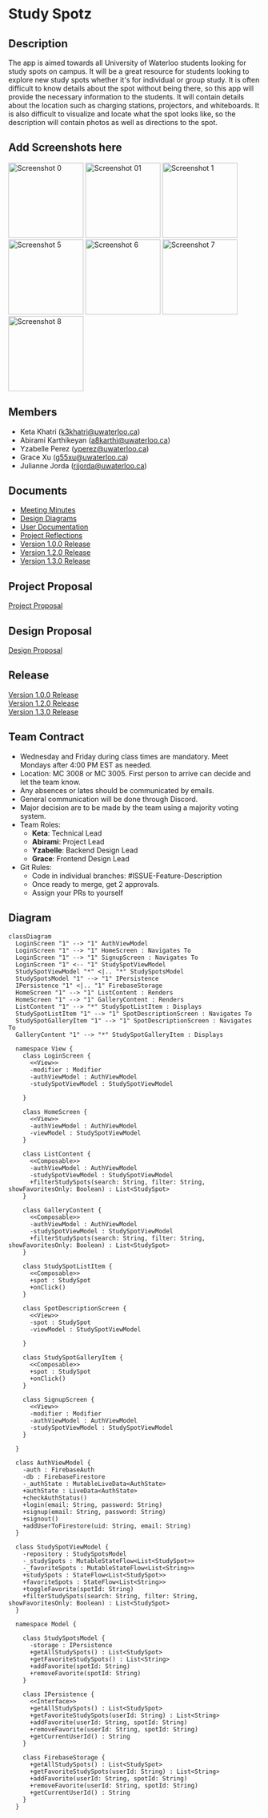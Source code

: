 # Study Spotz


## Description
The app is aimed towards all University of Waterloo students looking for study spots on campus.
It will be a great resource for students looking to explore new study spots whether it's for individual or group study. It is often difficult to know details about the spot without being there, so this app will provide the necessary
information to the students. It will contain details about the location such as charging stations, projectors, and whiteboards. It is also difficult to
visualize and locate what the spot looks like, so the description will contain photos as well as
directions to the spot.

## Add Screenshots here
<img src="screenshots/s0.png" alt="Screenshot 0" width="150">
<img src="screenshots/s01.png" alt="Screenshot 01" width="150">
<img src="screenshots/s1.png" alt="Screenshot 1" width="150">
<img src="screenshots/s5.png" alt="Screenshot 5" width="150">
<img src="screenshots/s6.png" alt="Screenshot 6" width="150">
<img src="screenshots/s7.png" alt="Screenshot 7" width="150">
<img src="screenshots/s8.png" alt="Screenshot 8" width="150">

## Members
- Keta Khatri (k3khatri@uwaterloo.ca)
- Abirami Karthikeyan (a8karthi@uwaterloo.ca)
- Yzabelle Perez (yperez@uwaterloo.ca)
- Grace Xu (g55xu@uwaterloo.ca)
- Julianne Jorda (rjjorda@uwaterloo.ca)

## Documents
- [Meeting Minutes](https://git.uwaterloo.ca/k3khatri/team101-5/-/wikis/Meeting-Minutes) <br>
- [Design Diagrams](https://git.uwaterloo.ca/k3khatri/team101-5/-/wikis/Design-Diagrams)<br>
- [User Documentation](https://git.uwaterloo.ca/k3khatri/team101-5/-/wikis/User-Documentation)<br>
- [Project Reflections](https://git.uwaterloo.ca/k3khatri/team101-5/-/wikis/Project-Reflection) <br>
- [Version 1.0.0 Release](https://git.uwaterloo.ca/k3khatri/team101-5/-/wikis/Version-1.0.0-Release-)<br />
- [Version 1.2.0 Release](https://git.uwaterloo.ca/k3khatri/team101-5/-/wikis/Version-1.2.0-Release)<br />
- [Version 1.3.0 Release](https://git.uwaterloo.ca/k3khatri/team101-5/-/wikis/Version-1.3.0-Release)


## Project Proposal
[Project Proposal](Project_Proposal.pdf)

## Design Proposal
[Design Proposal](Design_Proposal.pdf)

## Release
[Version 1.0.0 Release](https://git.uwaterloo.ca/k3khatri/team101-5/-/wikis/Version-1.0.0-Release-)<br />
[Version 1.2.0 Release](https://git.uwaterloo.ca/k3khatri/team101-5/-/wikis/Version-1.2.0-Release)
<br />
[Version 1.3.0 Release](https://git.uwaterloo.ca/k3khatri/team101-5/-/wikis/Version-1.3.0-Release)


## Team Contract
- Wednesday and Friday during class times are mandatory. Meet Mondays after 4:00 PM EST as needed.
- Location: MC 3008 or MC 3005. First person to arrive can decide and let the team know. 
- Any absences or lates should be communicated by emails.
- General communication will be done through Discord.
- Major decision are to be made by the team using a majority voting system.
- Team Roles: 
    - **Keta**: Technical Lead
    - **Abirami**: Project Lead
    - **Yzabelle**: Backend Design Lead
    - **Grace**: Frontend Design Lead
- Git Rules:
    - Code in individual branches: #ISSUE-Feature-Description
    - Once ready to merge, get 2 approvals. 
    - Assign your PRs to yourself

## Diagram

```mermaid
classDiagram
  LoginScreen "1" --> "1" AuthViewModel
  LoginScreen "1" --> "1" HomeScreen : Navigates To
  LoginScreen "1" --> "1" SignupScreen : Navigates To
  LoginScreen "1" <-- "1" StudySpotViewModel
  StudySpotViewModel "*" <|.. "*" StudySpotsModel
  StudySpotsModel "1" --> "1" IPersistence
  IPersistence "1" <|.. "1" FirebaseStorage
  HomeScreen "1" --> "1" ListContent : Renders
  HomeScreen "1" --> "1" GalleryContent : Renders
  ListContent "1" --> "*" StudySpotListItem : Displays
  StudySpotListItem "1" --> "1" SpotDescriptionScreen : Navigates To
  StudySpotGalleryItem "1" --> "1" SpotDescriptionScreen : Navigates To
  GalleryContent "1" --> "*" StudySpotGalleryItem : Displays

  namespace View {
    class LoginScreen {
      <<View>>
      -modifier : Modifier
      -authViewModel : AuthViewModel
      -studySpotViewModel : StudySpotViewModel
  
    }

    class HomeScreen {
      <<View>>
      -authViewModel : AuthViewModel
      -viewModel : StudySpotViewModel
    }

    class ListContent {
      <<Composable>>
      -authViewModel : AuthViewModel
      -studySpotViewModel : StudySpotViewModel
      +filterStudySpots(search: String, filter: String, showFavoritesOnly: Boolean) : List<StudySpot>
    }

    class GalleryContent {
      <<Composable>>
      -authViewModel : AuthViewModel
      -studySpotViewModel : StudySpotViewModel
      +filterStudySpots(search: String, filter: String, showFavoritesOnly: Boolean) : List<StudySpot>
    }

    class StudySpotListItem {
      <<Composable>>
      +spot : StudySpot
      +onClick()
    }

    class SpotDescriptionScreen {
      <<View>>
      -spot : StudySpot
      -viewModel : StudySpotViewModel

    }

    class StudySpotGalleryItem {
      <<Composable>>
      +spot : StudySpot
      +onClick()
    }

    class SignupScreen {
      <<View>>
      -modifier : Modifier
      -authViewModel : AuthViewModel
      -studySpotViewModel : StudySpotViewModel
    }
  
  }

  class AuthViewModel {
    -auth : FirebaseAuth
    -db : FirebaseFirestore
    -_authState : MutableLiveData<AuthState>
    +authState : LiveData<AuthState>
    +checkAuthStatus()
    +login(email: String, password: String)
    +signup(email: String, password: String)
    +signout()
    +addUserToFirestore(uid: String, email: String)
  }

  class StudySpotViewModel {
    -repository : StudySpotsModel
    -_studySpots : MutableStateFlow<List<StudySpot>>
    -_favoriteSpots : MutableStateFlow<List<String>>
    +studySpots : StateFlow<List<StudySpot>>
    +favoriteSpots : StateFlow<List<String>>
    +toggleFavorite(spotId: String)
    +filterStudySpots(search: String, filter: String, showFavoritesOnly: Boolean) : List<StudySpot>
  }
  
  namespace Model {

    class StudySpotsModel {
      -storage : IPersistence
      +getAllStudySpots() : List<StudySpot>
      +getFavoriteStudySpots() : List<String>
      +addFavorite(spotId: String)
      +removeFavorite(spotId: String)
    }

    class IPersistence {
      <<Interface>>
      +getAllStudySpots() : List<StudySpot>
      +getFavoriteStudySpots(userId: String) : List<String>
      +addFavorite(userId: String, spotId: String)
      +removeFavorite(userId: String, spotId: String)
      +getCurrentUserId() : String
    }

    class FirebaseStorage {
      +getAllStudySpots() : List<StudySpot>
      +getFavoriteStudySpots(userId: String) : List<String>
      +addFavorite(userId: String, spotId: String)
      +removeFavorite(userId: String, spotId: String)
      +getCurrentUserId() : String
    }
  }

```
